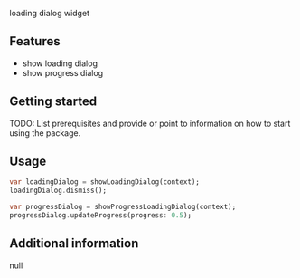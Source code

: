 
loading dialog widget

## Features

* show loading dialog
* show progress dialog

## Getting started

TODO: List prerequisites and provide or point to information on how to
start using the package.

## Usage


```dart
var loadingDialog = showLoadingDialog(context);
loadingDialog.dismiss();

var progressDialog = showProgressLoadingDialog(context);
progressDialog.updateProgress(progress: 0.5);
```

## Additional information

null